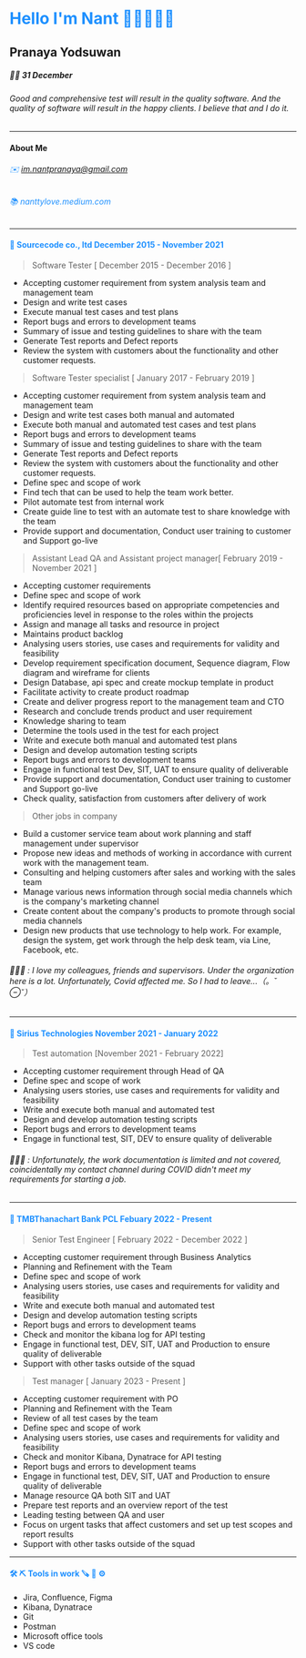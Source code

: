 <h1 style="color:DodgerBlue;"> Hello I'm Nant 👋🏼👩🏻‍💻 </h1>

## **Pranaya Yodsuwan**
##### 👶🏻 31 December


###### Good and comprehensive test will result in the quality software. And the quality of software will result in the happy clients. I believe that and I do it.
** **
#### About Me
######  <p style ="color : DodgerBlue;"> ✉️ im.nantpranaya@gmail.com </p>
###### <p style ="color : DodgerBlue ;"> 📚  nanttylove.medium.com </p>

** **
<h4 style="color:DodgerBlue;"> 🏢 Sourcecode co., ltd December 2015 - November 2021 </h4>

> Software Tester [ December 2015 - December 2016 ]
 - Accepting customer requirement from system analysis team and management team
 - Design and write test cases
 - Execute manual test cases and test plans
 - Report bugs and errors to development teams
 - Summary of issue and testing guidelines to share with the team
 - Generate Test reports and Defect reports
 - Review the system with customers about the functionality and other customer requests.
  
> Software Tester specialist [ January 2017 - February 2019 ]
- Accepting customer requirement from system analysis team and management team
 - Design and write test cases both manual and automated
 - Execute both manual and automated test cases and test plans
 - Report bugs and errors to development teams
 - Summary of issue and testing guidelines to share with the team
 - Generate Test reports and Defect reports
 - Review the system with customers about the functionality and other customer requests.
- Define spec and scope of work
- Find tech that can be used to help the team work better.
- Pilot automate test from internal work
- Create guide line to test with an automate test to share knowledge with the team
- Provide support and documentation, Conduct user training to customer and Support go-live

> Assistant Lead QA and Assistant project manager[ February 2019 - November 2021 ]
- Accepting customer requirements
- Define spec and scope of work
- Identify required resources based on appropriate competencies and proficiencies level in response to the roles within the projects
- Assign and manage all tasks and resource in project
- Maintains product backlog
- Analysing users stories, use cases and requirements for validity and feasibility
- Develop requirement specification document, Sequence diagram, Flow diagram and wireframe for clients
- Design Database, api spec and create mockup template in product
- Facilitate activity to create product roadmap
- Create and deliver progress report to the management team and CTO
- Research and conclude trends product and user requirement
- Knowledge sharing to team
- Determine the tools used in the test for each project
- Write and execute both manual and automated test plans
- Design and develop automation testing scripts
- Report bugs and errors to development teams
- Engage in functional test Dev, SIT, UAT to ensure quality of deliverable  
- Provide support and documentation, Conduct user training to customer and Support go-live
- Check quality, satisfaction from customers after delivery of work
  
> Other jobs in company
- Build a customer service team about work planning and staff management under supervisor
- Propose new ideas and methods of working in accordance with current work with the management team.
- Consulting and helping customers after sales and working with the sales team
- Manage various news information through social media channels which is the company's marketing channel
- Create content about the company's products to promote through social media channels
- Design new products that use technology to help work.
For example, design the system, get work through the help desk team, via Line, Facebook, etc.

###### 🤦🏼‍♀️ : I love my colleagues, friends and supervisors. Under the organization here is a lot. Unfortunately, Covid affected me. So I had to leave...（。ˇ ⊖ˇ）

** **
<h4 style="color:DodgerBlue;"> 🏢 Sirius Technologies November 2021 - January 2022</h4>

> Test automation [November 2021 - February 2022]
- Accepting customer requirement through Head of QA
- Define spec and scope of work
- Analysing users stories, use cases and requirements for validity and feasibility
- Write and execute both manual and automated test
- Design and develop automation testing scripts 
- Report bugs and errors to development teams
- Engage in functional test, SIT, DEV to ensure quality of deliverable 
###### 🤦🏼‍♀️ : Unfortunately, the work documentation is limited and not covered, coincidentally my contact channel during COVID didn't meet my requirements for starting a job.

** **
<h4 style="color:DodgerBlue;"> 🏢 TMBThanachart Bank PCL Febuary 2022 - Present </h4>


> Senior Test Engineer [ February 2022 - December 2022 ]
- Accepting customer requirement through Business Analytics
- Planning and Refinement with the Team
- Define spec and scope of work
- Analysing users stories, use cases and requirements for validity and feasibility
- Write and execute both manual and automated test
- Design and develop automation testing scripts 
- Report bugs and errors to development teams
- Check and monitor the kibana log for API testing
- Engage in functional test, DEV, SIT, UAT and Production  to ensure quality of deliverable 
- Support with other tasks outside of the squad 

> Test manager [ January 2023 - Present ]
- Accepting customer requirement with PO 
- Planning and Refinement with the Team
- Review of all test cases by the team
- Define spec and scope of work
- Analysing users stories, use cases and requirements for validity and feasibility
- Check and monitor Kibana, Dynatrace for API testing
- Report bugs and errors to development teams
- Engage in functional test, DEV, SIT, UAT and Production  to ensure quality of deliverable
- Manage resource QA both SIT and UAT
- Prepare test reports and an overview report of the test
- Leading testing between QA and user
- Focus on urgent tasks that affect customers and set up test scopes and report results
- Support with other tasks outside of the squad 


** **
<h4 style="color:DodgerBlue;"> 🛠 ⛏ Tools in work  🪚 🔩 ⚙️ </h4>

> 
- Jira, Confluence, Figma
- Kibana, Dynatrace
- Git
- Postman
- Microsoft office tools
- VS code
